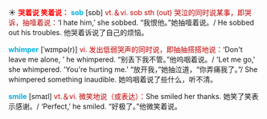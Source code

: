 ☀ <font color="red">**哭着说 笑着说：**</font>
<font color="sky blue">**sob**</font> [sɒb] 
<font color="#c00000">vt.＆vi. sob sth (out) 哭泣的同时说某事，即哭诉，抽噎着说：</font>‘I hate him,’ she sobbed. “我恨他。”她抽噎着说。/ He sobbed out his troubles. 他哭着诉说了自己的烦恼。
           
<font color="sky blue">**whimper**</font> [ˈwɪmpə(r)]
<font color="#c00000">vi. 发出低弱哭声的同时说，即抽抽搭搭地说：</font>‘Don't leave me alone, ’ he whimpered. “别丢下我不管。”他呜咽着说。/ 'Let me go,' she whimpered. 'You're hurting me.' “放开我，”她抽泣道，“你弄痛我了。”/ She whimpered something inaudible. 她呜咽着说了些什么，听不清。

<font color="sky blue">**smile**</font> [smaɪl] 
<font color="#c00000">vt.＆vi. 微笑地说（或表达）：</font>She smiled her thanks. 她笑了笑表示感谢。/ ‘Perfect,’ he smiled. “好极了。”他微笑着说。
